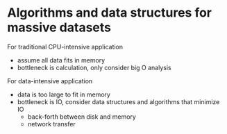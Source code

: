 # Algorithms and data structures for massive datasets

For traditional CPU-intensive application
- assume all data fits in memory
- bottleneck is calculation, only consider big O analysis
 
For data-intensive application
- data is too large to fit in memory
- bottleneck is IO, consider data structures and algorithms that minimize IO
  - back-forth between disk and memory
  - network transfer
